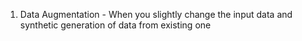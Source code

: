 1. Data Augmentation - When you slightly change the input data and synthetic generation of data from existing one